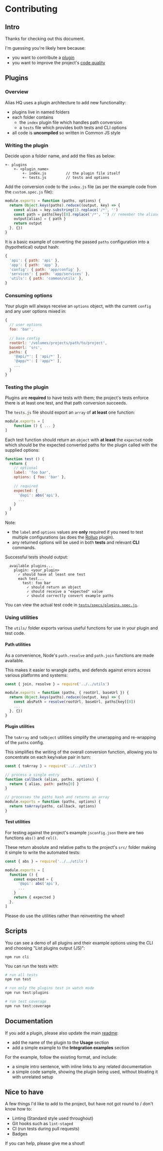 # Contributing

## Intro

Thanks for checking out this document.

I'm guessing you're likely here because:

- you want to contribute a [plugin](#plugins)
- you want to improve the project's [code quality](#nice-to-have)

## Plugins

### Overview

Alias HQ uses a plugin architecture to add new functionality:

- plugins live in named folders
- each folder contains
  - the `index` plugin file which handles path conversion 
  - a `tests` file which provides both tests and CLI options
- all code is **uncompiled** so written in Common JS style

### Writing the plugin

Decide upon a folder name, and add the files as below:

```
+- plugins
    +- <plugin_name>
        +- index.js         // the plugin file itself
        +- tests.js         // tests and options
```

Add the conversion code to the `index.js` file (as per the example code from the `custom.spec.js` file):

```js
module.exports = function (paths, options) {
  return Object.keys(paths).reduce((output, key) => {
    const alias = key.substring(1).replace('/*', '')
    const path = paths[key][0].replace('/*', '') // remember the aliases format supports multiple paths!
    output[alias] = { path }
    return output
  }, {})
}
```

It is a basic example of converting the passed `paths` configuration into a (hypothetical) output hash:

```js
{
  'api': { path: 'api' },
  'app': { path: 'app' },
  'config': { path: 'app/config' },
  'services': { path: 'app/services' },
  'utils': { path: 'common/utils' },
}
```

### Consuming options

Your plugin will always receive an `options` object, with the current `config` and any user options mixed in:

```js
{
  // user options
  foo: 'bar',
  
  // base config
  rootUrl: '/volumes/projects/path/to/project',
  baseUrl: 'src',
  paths: {
    '@api/*': [ 'api/*' ],
    '@app/*': [ 'app/*' ],
    ...
  }
}
```

### Testing the plugin

Plugins are **required** to have tests with them; the project's tests enforce there is at least one test, and that path conversion succeeds.

The `tests.js` file should export an `array` of **at least** one function:

```js
module.exports = [
	function () { ... }
]
```

Each test function should return an `object` with **at least** the `expected` node which should be the expected converted paths for the plugin called with the supplied options:

```js
function test () {
  return {
    // optional
    label: 'foo bar',
    options: { foo: 'bar' },
    
    // required
    expected: {
      '@api': abs('api'),
      ...
    }
  }
}
```

Note:

-  the `label` and `options` values are **only** required if you need to test multiple configurations (as does the [Rollup](./src/plugins/rollup/tests.js) plugin).
- any returned options will be used in both **tests** and relevant **CLI** commands.

Successful tests should output:

```
  available plugins...
    plugin: <your_plugin>
      ✓ should have at least one test
      each test...
        test: foo bar
          ✓ should return an object
          ✓ should receive a "expected" value
          ✓ should correctly convert example paths
```

You can view the actual test code in [`tests/specs/plugins.spec.js`](https://github.com/davestewart/alias-hq/blob/master/tests/specs/plugins.spec.js).

### Using utilities

The `utils/` folder exports various useful functions for use in your plugin and test code.

#### Path utilities

As a convenience, Node's `path.resolve` and `path.join` functions are made available.

This makes it easier to wrangle paths, and defends against errors across various platforms and systems:

```js
const { join, resolve } = require('../../utils')

module.exports = function (paths, { rootUrl, baseUrl }) {
  return Object.keys(paths).reduce((output, key) => {
    const absPath = resolve(rootUrl, baseUrl, paths[key][0])
    ...
  }, {})
}
```

#### Plugin utilities

The `toArray` and `toObject` utilities simplify the unwrapping and re-wrapping of the `paths` config.

This simplifies the writing of the overall conversion function, allowing you to concentrate on each key/value pair in turn:

```js 
const { toArray } = require('../../utils')

// process a single entry
function callback (alias, paths, options) {
  return { alias, path: paths[0] }
}

// processes the paths hash and returns an array
module.exports = function (paths, options) {
  return toArray(paths, callback, options)
}
```

#### Test utilities

For testing against the project's example `jsconfig.json` there are two functions `abs()` and `rel()`.

These return absolute and relative paths to the project's `src/` folder making it simple to write the automated tests:

```js
const { abs } = require('../../utils')

module.exports = [
  function () {
    const expected = {
      '@api': abs('api'),
      ...
    }
    return { expected }
  },
]
```

Please do use the utilities rather than reinventing the wheel!  

## Scripts

You can see a demo of all plugins and their example options using the CLI and choosing "List plugins output (JS)":

```
npm run cli
```

You can run the tests with:

```bash
# run all tests
npm run test

# run only the plugins test in watch mode
npm run test:plugins

# run test coverage
npm run test:coverage
```

## Documentation

If you add a plugin, please also update the main [readme](README.md):

- add the name of the plugin to the **Usage** section
- add a simple example to the **Integration examples** section 

For the example, follow the existing format, and include:

- a simple intro sentence, with inline links to any related documentation
- a simple code sample, showing the plugin being used, without bloating it with unrelated setup

## Nice to have

A few things I'd like to add to the project, but have not got round to / don't know how to:

- Linting (Standard style used throughout)
- Git hooks such as `lint-staged`
- CI (run tests during pull requests)
- Badges

If you can help, please give me a shout!

